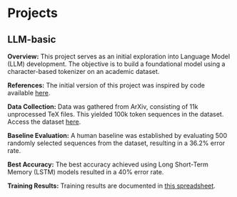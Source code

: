 # Projects

## LLM-basic

**Overview:**
This project serves as an initial exploration into Language Model (LLM) development. The objective is to build a foundational model using a character-based tokenizer on an academic dataset.

**References:**
The initial version of this project was inspired by code available [here](https://f-a.nz/dev/develop-your-own-llm-like-chatgpt-with-tensorflow-and-keras/).

**Data Collection:**
Data was gathered from ArXiv, consisting of 11k unprocessed TeX files. This yielded 100k token sequences in the dataset. Access the dataset [here](https://drive.google.com/file/d/1RxVmHi96jF1UpUdG7HCsX6ML7B45QLKS/view?usp=sharing).

**Baseline Evaluation:**
A human baseline was established by evaluating 500 randomly selected sequences from the dataset, resulting in a 36.2% error rate.

**Best Accuracy:**
The best accuracy achieved using Long Short-Term Memory (LSTM) models resulted in a 40% error rate.

**Training Results:**
Training results are documented in [this spreadsheet](https://docs.google.com/spreadsheets/d/16Sg6wZPAjUad_ylNDI5h8d42TLUCnJUidK5uwUizjPA/edit?usp=sharing).